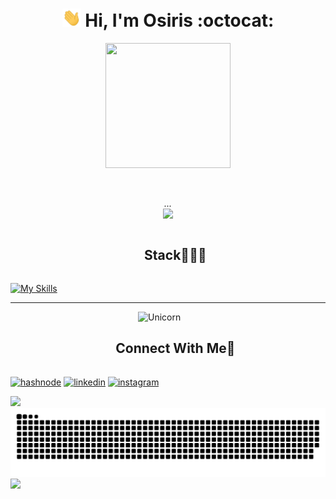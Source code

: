 <!-- 
LETRA "O"
-Enero-
21 1234567891011121314151617181920
22 1234567891011121314
23
24
25
26
27
28
-Febrero-
3
4
10
11
17
18
19
20
21
22
23
24

LETRA "S"
-Marzo-
3
4
5
6
9
10
13
16
17
20
23
24
27
30
31
-Abril-
3
4
5
6

LETRA "I"
14
20
21
27
28
29
30
-Mayo-
1
2
3
4
5
11
12
18

LETRA "M"
26
27
28
29
30
31
-Junio-
1
3
11
17
23
24
25
26
27
28
29

LETRA "I"
-Julio-
7
13
14
20
21
22
23
24
25
26
27
28
-Agosto-
3
4
10

LETRA "T"
18
25
-Septiembre-
1
2
3
4
5
6
7
8
15

LETRA "Z"
29
-Octubre-
4
5
6
10
12
13
16
19
20
22
26
27
28
-Noviembre-
2

LETRA "U"
10
11
12
13
14
15
16
23
30
-Diciembre-
7
8
9
10
11
12
13
14
-->

<h1 align="center">
 <img src="https://raw.githubusercontent.com/ABSphreak/ABSphreak/master/gifs/Hi.gif" width="30px"> Hi, I'm Osiris :octocat:
</h1>

<p align='center'>
<img src="https://media.giphy.com/media/WFZvB7VIXBgiz3oDXE/giphy.gif" width="200" height="200" frameBorder="0" class="giphy-embed" allowFullScreen></img></p>
<br>

<!-- <p align="center">
<img src="https://readme-typing-svg.herokuapp.com?size=26&duration=2500&lines=______Software+Engineer______;____Full+Stack+Developer_____" > 
</p> -->

<!-- ABOUT ME -->
<p align="center">
  <em>
<!--     Hi, I'm Osiris Contreras, and I'm currently studying Software Development at the <a href="https://ieu.edu.mx" target="blank"> <b>Instituto de Estudios Universitarios</b></a>. <br>
    I have recently completed the full-stack web development boot-camp at <a href="https://www.academlo.com" target="blank"> <b>Academlo</b></a> <img src="https://github.com/TheDudeThatCode/TheDudeThatCode/blob/master/Assets/Developer.gif" width="30px"> and obtained my <a href="https://www.coursera.org/account/accomplishments/specialization/certificate/RFCZUAAA7XXP" target="blank"> <b>Google IT Support certification</b></a>. -->
<!--    Sometimes I get paid to make websites. -->
   ...
  </em> 
  <br>
  <img src="https://media.giphy.com/media/VgCDAzcKvsR6OM0uWg/giphy.gif" width="50" />
</p>
<!-- ABOUT ME -->


<!-- Stack -->
<div id="user-content-toc">
  <ul align="center">
    <summary><h2 style="display: inline-block">Stack👨🏻‍💻</h2></summary>
  </ul>
</div>

[![My Skills](https://skillicons.dev/icons?i=js,html,css,git,github,vite,react,bootstrap,nodejs,express,postgres,sequelize,astro,nextjs,py)](https://skillicons.dev)

<hr>
<!-- Stack -->


<!-- Contact me  -->
<img align="right" width=300px alt="Unicorn" src="https://media.giphy.com/media/3ohs4BSacFKI7A717y/giphy.gif" />

<div id="user-content-toc">
  <ul align="center">
    <summary><h2 style="display: inline-block">Connect With Me🤝</h2></summary>
  </ul>
</div>

<a href="https://osiriscontreras.com" target="blank"><img align="center" src="https://user-images.githubusercontent.com/88904952/234982196-562aea17-5532-4550-8c08-1c7cb994a541.png" alt="hashnode" height="150" width="150" /></a>
<a href="https://www.linkedin.com/in/osimitzu/" target="blank"><img align="center" src="https://user-images.githubusercontent.com/88904952/234979284-68c11d7f-1acc-4f0c-ac78-044e1037d7b0.png" alt="linkedin" height="150" width="150" /></a>
<a href="https://www.youtube.com/watch?v=oHg5SJYRHA0" target="blank"><img align="center" src="https://user-images.githubusercontent.com/88904952/234981169-2dd1e58f-4b7e-468c-8213-034ba62156c3.png" alt="instagram" height="150" width="150" /></a>
<!-- <a href="https://twitter.com/osimitzu" target="blank"><img align="center" src="https://user-images.githubusercontent.com/88904952/234980676-61bfb021-ecc8-48f7-88e6-34c1b06c4a58.png" alt="twitter" height="150" width="150" /></a> -->
<!-- Contact me  -->


<!-- Footer -->
<img src="https://user-images.githubusercontent.com/73097560/115834477-dbab4500-a447-11eb-908a-139a6edaec5c.gif">

<div align="center">
  <img  src="https://github.com/1999AZZAR/1999AZZAR/blob/main/resources/img/grid-snake.svg"
       alt="snake" /></a>
</div>

<img src="https://user-images.githubusercontent.com/73097560/115834477-dbab4500-a447-11eb-908a-139a6edaec5c.gif">
<!-- Footer -->

<!--
> [!NOTE]
> Información adicional que puede ayudar al usuario.

> [!TIP]
> Un consejo utili o una sugerencia.

> [!IMPORTANT]
> Información crucial.

> [!WARNING]
> Necesita la atención del usuario.

> [!CAUTION]
> Consecuencias negativas si no haces caso.
-->


<!-- 

</br> 
<a href="#"><img  width="100%" height="auto" src="https://i.imgur.com/iXuL1HG.png" height="175px"/></a>
</br>

<img align="right" width=200px height=200px alt="side_sticker" src="https://media.giphy.com/media/TEnXkcsHrP4YedChhA/giphy.gif" />

<div align="center">
<img src="https://www.aalpha.net/wp-content/uploads/2020/12/full-stack-development.gif" align="center" style="width: 100%; height:100% " />
</div> 

-->




